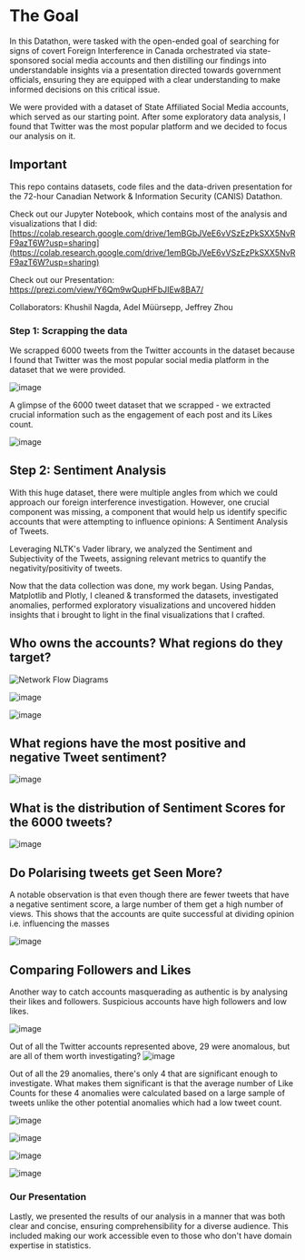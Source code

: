 # The Goal
In this Datathon, were tasked with the open-ended goal of searching for signs of covert Foreign Interference in Canada orchestrated via state-sponsored social media accounts and then distilling our findings into understandable insights via a presentation directed towards government officials, ensuring they are equipped with a clear understanding to make informed decisions on this critical issue.

We were provided with a dataset of State Affiliated Social Media accounts, which served as our starting point. After some exploratory data analysis, I found that Twitter was the most popular platform and we decided to focus our analysis on it. 

## Important

This repo contains datasets, code files and the data-driven presentation for the 72-hour Canadian Network & Information Security (CANIS) Datathon. 

Check out our Jupyter Notebook, which contains most of the analysis and visualizations that I did: [https://colab.research.google.com/drive/1emBGbJVeE6vVSzEzPkSXX5NvRF9azT6W?usp=sharing](https://colab.research.google.com/drive/1emBGbJVeE6vVSzEzPkSXX5NvRF9azT6W?usp=sharing)

Check out our Presentation: https://prezi.com/view/Y6Qm9wQupHFbJIEw8BA7/

Collaborators: Khushil Nagda, Adel Müürsepp, Jeffrey Zhou

### Step 1: Scrapping the data

We scrapped 6000 tweets from the Twitter accounts in the dataset because I found that Twitter was the most popular social media platform in the dataset that we were provided.

![image](https://github.com/khushil-sketch/Canadian-Information-Security-Datathon/assets/52947378/8ac41054-1811-4fb3-9d1b-257410c44ae5)

A glimpse of the 6000 tweet dataset that we scrapped - we extracted crucial information such as the engagement of each post and its Likes count.

![image](https://github.com/khushil-sketch/CANIS-Data-Visualization-Foreign-Interference-Hackathon/assets/52947378/c66c1dbf-c6e2-43a3-9e53-37f31594dd51)


## Step 2: Sentiment Analysis 

With this huge dataset, there were multiple angles from which we could approach our foreign interference investigation. However, one crucial component was missing, a component that would help us identify specific accounts that were attempting to influence opinions: A Sentiment Analysis of Tweets.

Leveraging NLTK's Vader library, we analyzed the Sentiment and Subjectivity of the Tweets, assigning relevant metrics to quantify the negativity/positivity of tweets.

Now that the data collection was done, my work began. Using Pandas, Matplotlib and Plotly, I cleaned & transformed the datasets, investigated anomalies, performed exploratory visualizations and uncovered hidden insights that i brought to light in the final visualizations that I crafted.

## Who owns the accounts? What regions do they target?

![Network Flow Diagrams](https://github.com/khushil-sketch/Canadian-Information-Security-Datathon/assets/52947378/ed7d6378-4dd5-4106-9e32-b6f79e55fc1a)

![image](https://github.com/khushil-sketch/Canadian-Information-Security-Datathon/assets/52947378/4023b9a3-289b-4738-b44f-9c15fd4aafd8)

![image](https://github.com/khushil-sketch/CANIS-Data-Visualization-Foreign-Interference-Hackathon/assets/52947378/5e101658-9f2e-4072-bdb1-2fe2fa8276e5)

## What regions have the most positive and negative Tweet sentiment?

![image](https://github.com/khushil-sketch/Canadian-Information-Security-Datathon/assets/52947378/de4a3167-2937-4fd2-951c-e5d4c00ff893)

## What is the distribution of Sentiment Scores for the 6000 tweets?

![image](https://github.com/khushil-sketch/Canadian-Information-Security-Datathon/assets/52947378/fd30d2d6-8f1a-424d-9afd-927b3b410d62)

## Do Polarising tweets get Seen More?
A notable observation is that even though there are fewer tweets that have a negative sentiment score, a large number of them get a high number of views.
This shows that the accounts are quite successful at dividing opinion i.e. influencing the masses 

![image](https://github.com/khushil-sketch/Canadian-Information-Security-Datathon/assets/52947378/f503847f-2acc-4b58-8359-8c4a6195c167)

## Comparing Followers and Likes
Another way to catch accounts masquerading as authentic is by analysing their likes and followers. Suspicious accounts have high followers and low likes.

![image](https://github.com/khushil-sketch/Canadian-Information-Security-Datathon/assets/52947378/dca6905c-00c9-420f-8153-8df4c0c68a38)

Out of all the Twitter accounts represented above, 29 were anomalous, but are all of them worth investigating?
![image](https://github.com/khushil-sketch/Canadian-Information-Security-Datathon/assets/52947378/e5f7ebf5-5793-48bb-8237-e1b6bfc399e9)

Out of all the 29 anomalies, there's only 4 that are significant enough to investigate.
What makes them significant is that the average number of Like Counts for these 4 anomalies were calculated based on a large sample of tweets unlike the other potential anomalies which had a low tweet count.

![image](https://github.com/khushil-sketch/Canadian-Information-Security-Datathon/assets/52947378/713b07c7-1cea-4caf-b82a-42c143f8594d)

![image](https://github.com/khushil-sketch/Canadian-Information-Security-Datathon/assets/52947378/a342060f-ee19-44a4-bb18-7dcdb9acf959)


![image](https://github.com/khushil-sketch/Canadian-Information-Security-Datathon/assets/52947378/e3cb813a-a4de-4da6-a313-4fbff0d261de)

![image](https://github.com/khushil-sketch/Canadian-Information-Security-Datathon/assets/52947378/03cb10d2-3a3b-4f84-8636-9cfe23859b94)



### Our Presentation

Lastly, we presented the results of our analysis in a manner that was both clear and concise, ensuring comprehensibility for a diverse audience. This included making our work accessible even to those who don't have domain expertise in statistics.

